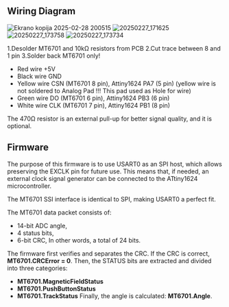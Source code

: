 ## Wiring Diagram
![Ekrano kopija 2025-02-28 200515](https://github.com/user-attachments/assets/bb35be41-aedc-4e5e-bf0c-5c564f190bd9)
![20250227_171625](https://github.com/user-attachments/assets/c4499e55-3a98-40d0-8347-e91b0e39dbab)
![20250227_173758](https://github.com/user-attachments/assets/d19afbfd-b14b-4bda-8ef5-405ce5096fac)
![20250227_173734](https://github.com/user-attachments/assets/851a25cf-c387-4861-8e6a-deb41baafc9a)

1.Desolder MT6701 and 10kΩ resistors from PCB
2.Cut trace between 8 and 1 pin
3.Solder back MT6701 only!

* Red wire +5V
* Black wire GND
* Yellow wire CSN (MT6701 8 pin), Attiny1624 PA7 (5 pin) (yellow wire is not soldered to Analog Pad !!! This pad used as Hole for wire)
* Green wire DO (MT6701 6 pin), Attiny1624 PB3 (6 pin)
* White wire CLK (MT6701 7 pin), Attiny1624 PB1 (8 pin)

The 470Ω resistor is an external pull-up for better signal quality, and it is optional.

## Firmware

The purpose of this firmware is to use USART0 as an SPI host, which allows preserving the EXCLK pin for future use. This means that, if needed, an external clock signal generator can be connected to the ATtiny1624 microcontroller.

The MT6701 SSI interface is identical to SPI, making USART0 a perfect fit.

The MT6701 data packet consists of:

* 14-bit ADC angle,
* 4 status bits,
* 6-bit CRC,
In other words, a total of 24 bits.

The firmware first verifies and separates the CRC. If the CRC is correct, **MT6701.CRCError = 0**. Then, the STATUS bits are extracted and divided into three categories:

* **MT6701.MagneticFieldStatus**
* **MT6701.PushButtonStatus**
* **MT6701.TrackStatus**
Finally, the angle is calculated: **MT6701.Angle**.
